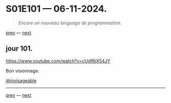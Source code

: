 # S01E101 — 06-11-2024.

> *Encore un nouveau language de programmation.*

[prev](S01E100-05-11-2024.md) — [next](S01E102-07-11-2024.md)     

## jour 101.

https://www.youtube.com/watch?v=cUdfRjX54JY

Bon visionnage.

[@invisageable](https://twitter.com/invisageable)   

---

[prev](S01E100-05-11-2024.md) — [next](S01E102-07-11-2024.md)   